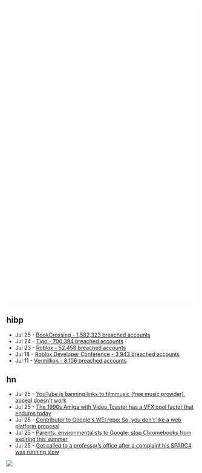 ![Metrics](https://raw.githubusercontent.com/phixion/phixion/master/metrics.svg)

## hibp

<!--
for https://github.com/phixion/phixion/blob/main/.github/workflows/feeds.yml
-->
<!--START_SECTION:haveibeenpwnd-->
- Jul 25 - [BookCrossing - 1,582,323 breached accounts](https://haveibeenpwned.com/PwnedWebsites#BookCrossing)
- Jul 24 - [Tigo - 700,394 breached accounts](https://haveibeenpwned.com/PwnedWebsites#Tigo)
- Jul 23 - [Roblox - 52,458 breached accounts](https://haveibeenpwned.com/PwnedWebsites#Roblox)
- Jul 18 - [Roblox Developer Conference - 3,943 breached accounts](https://haveibeenpwned.com/PwnedWebsites#RobloxDeveloperConference)
- Jul 11 - [Vermillion - 8,106 breached accounts](https://haveibeenpwned.com/PwnedWebsites#Vermillion)
<!--END_SECTION:haveibeenpwnd-->

## hn

<!--
for https://github.com/phixion/phixion/blob/main/.github/workflows/feeds.yml
-->
<!--START_SECTION:hn-->
- Jul 25 - [YouTube is banning links to filmmusic (free music provider), appeal doesn't work](https://news.ycombinator.com/item?id=36858642)
- Jul 25 - [The 1990s Amiga with Video Toaster has a VFX cool factor that endures today](https://cdm.link/2023/07/amiga-video-toaster-cool-factor/)
- Jul 25 - [Contributor to Google's WEI repo: So, you don't like a web platform proposal](https://blog.yoav.ws/posts/web_platform_change_you_do_not_like/)
- Jul 25 - [Parents, environmentalists to Google: stop Chromebooks from expiring this summer](https://pirg.org/edfund/resources/chromebook-expiration-full-letter/)
- Jul 25 - [Got called to a professor’s office after a complaint his SPARC4 was running slow](https://infosec.exchange/@paco/110772422266480371)
<!--END_SECTION:hn-->

<!--
for https://yhype.me
-->
![](https://hit.yhype.me/github/profile?user_id=13013670)
